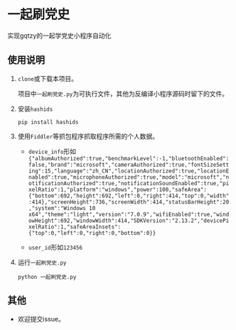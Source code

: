 # 一起刷党史

实现gqtzy的一起学党史小程序自动化

## 使用说明

1. `clone`或下载本项目。

   项目中`一起刷党史.py`为可执行文件，其他为反编译小程序源码时留下的文件。

2. 安装`hashids`

   `pip install hashids`

3. 使用`Fiddler`等抓包程序抓取程序所需的个人数据。

   - `device_info`形如`{"albumAuthorized":true,"benchmarkLevel":-1,"bluetoothEnabled":false,"brand":"microsoft","cameraAuthorized":true,"fontSizeSetting":15,"language":"zh_CN","locationAuthorized":true,"locationEnabled":true,"microphoneAuthorized":true,"model":"microsoft","notificationAuthorized":true,"notificationSoundEnabled":true,"pixelRatio":1,"platform":"windows","power":100,"safeArea":{"bottom":692,"height":692,"left":0,"right":414,"top":0,"width":414},"screenHeight":736,"screenWidth":414,"statusBarHeight":20,"system":"Windows 10 x64","theme":"light","version":"7.0.9","wifiEnabled":true,"windowHeight":692,"windowWidth":414,"SDKVersion":"2.13.2","devicePixelRatio":1,"safeAreaInsets":{"top":0,"left":0,"right":0,"bottom":0}}`

   - `user_id`形如`123456`

4. 运行`一起刷党史.py`

   `python 一起刷党史.py`

## 其他

- 欢迎提交issue。
